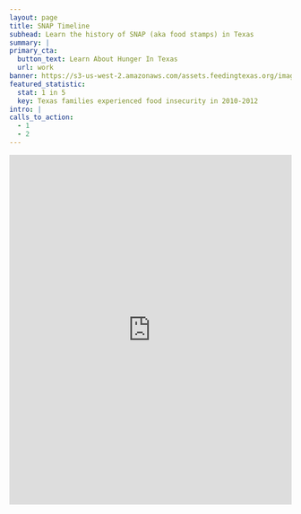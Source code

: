 ```yaml
---
layout: page
title: SNAP Timeline
subhead: Learn the history of SNAP (aka food stamps) in Texas
summary: |
primary_cta:
  button_text: Learn About Hunger In Texas
  url: work
banner: https://s3-us-west-2.amazonaws.com/assets.feedingtexas.org/images/posts/solve-locally.jpg
featured_statistic:
  stat: 1 in 5
  key: Texas families experienced food insecurity in 2010-2012
intro: |
calls_to_action:
  - 1
  - 2
---
```

<iframe src="http://cdn.knightlab.com/libs/timeline/latest/embed/index.html?source=0AqYrFZOhs5HLdGo4a1dXSmdocS1ORC1DY0FWaTNYVWc&font=Bevan-PotanoSans&maptype=toner&lang=en&height=650" height="625" width="100%" frameborder="0"></iframe>
